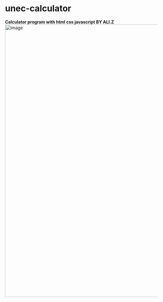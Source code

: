 # unec-calculator
**Calculator program with html css javascript BY ALI.Z**
<br>
<img width="743" height="897" alt="image" src="https://github.com/user-attachments/assets/49950ddf-71a9-4547-886f-1ba6b709c028" />
